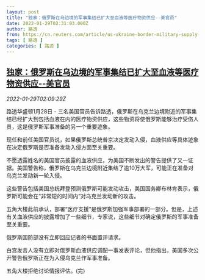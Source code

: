 ```yaml
---
layout: post
title: "独家：俄罗斯在乌边境的军事集结已扩大至血液等医疗物资供应--美官员"
date: 2022-01-29T02:31:03.000Z
author: 路透
from: https://cn.reuters.com/article/us-ukraine-border-military-supply-0129-idCNKBS2K3022
tags: [ 路透 ]
categories: [ 路透 ]
---
```

<!--1643423463000-->
[独家：俄罗斯在乌边境的军事集结已扩大至血液等医疗物资供应--美官员](https://cn.reuters.com/article/us-ukraine-border-military-supply-0129-idCNKBS2K3022)
------

<div>
<div><i>2022-01-29T02:09:29Z</i></div><p>路透华盛顿1月28日 - 三名美国官员告诉路透，俄罗斯在乌克兰边境附近的军事集结已经扩大到包括血液在内的医疗物资供应，这些物资将使俄罗斯能够治疗受伤人员，这是俄罗斯军事准备的另一个重要迹象。</p><p>现任和前任美国官员说，如果俄罗斯总统普京决定发动入侵，血液供应等具体迹象在决定俄罗斯是否准备发动入侵方面至关重要。</p><p>不愿透露姓名的美国官员披露的血液供应，为美国不断发出的警告提供了又一证据。美国警告称，俄罗斯在乌克兰边境附近集结了逾10万大军，可能正在准备对乌克兰发动新一轮入侵。</p><p>这些警告包括美国总统拜登预测俄罗斯可能发动攻击，美国国务卿布林肯表示，俄罗斯可能会在“非常短的时间内”对乌克兰发动新的攻击。</p><p>五角大楼此前承认，部署“医疗支援”是俄罗斯加强军事部署的一部分。但是，上述有关血液供应的披露增加了一些细节，专家说，这些细节对确定俄罗斯的军事准备至关重要。</p><p>俄罗斯国防部没有立即回应记者的书面置评请求。</p><p>白宫发言人没有立即对俄罗斯血液供应调配一事发表评论，但他指出，美国多次公开警告俄罗斯正在为入侵乌克兰作军事准备。</p><p>五角大楼拒绝讨论情报评估。(完)</p>
</div>
